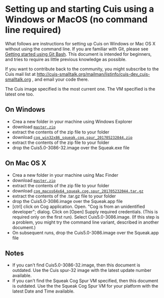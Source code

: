 # Setting up and starting Cuis using a Windows or MacOS (no command line required) #

What follows are instructions for setting up Cuis on Windows or Mac OS X without using the command line. If you are familiar with Git, please see [Getting started using Git Bash](GettingStarted.md). This document is intended for beginners, and tries to require as little previous knowledge as possible.

If you want to contribute back to the community, you might subscribe to the Cuis mail list at http://cuis-smalltalk.org/mailman/listinfo/cuis-dev_cuis-smalltalk.org , and email your code there.

The Cuis image specified is the most current one. The VM specified is the latest one too.

## On Windows ##
* Crea a new folder in your machine using Windows Explorer
* download [`master.zip`](https://github.com/Cuis-Smalltalk/Cuis-Smalltalk-Dev/archive/master.zip)
* extract the contents of the zip file to your folder
* download [`cog_win32x86_squeak.cog.spur_201705232044.zip`](https://bintray.com/opensmalltalk/vm/download_file?file_path=cog_win32x86_squeak.cog.spur_201705232044.zip)
* extract the contents of the zip file to your folder
* drop the Cuis5.0-3086-32.image over the Squeak.exe file

## On Mac OS X ##
* Crea a new folder in your machine using Mac Finder
* download [`master.zip`](https://github.com/Cuis-Smalltalk/Cuis-Smalltalk-Dev/archive/master.zip)
* extract the contents of the zip file to your folder
* download [`cog_macos64x64_squeak.cog.spur_201705232044.tar.gz`](https://bintray.com/opensmalltalk/vm/download_file?file_path=cog_macos64x64_squeak.cog.spur_201705232044.tar.gz)
* extract the contents of the .tar.gz file to your folder
* drop the Cuis5.0-3086.image over the Squeak.app file
* [ctrl] click on Cog application. Open. "Cog is from an unidentified developer"; dialog. Click on [Open] Supply required credentials. (This is required only on the first run). Select Cuis5.0-3086.image. (If this step is a problem, you might try the command line variant, described in another document.)
* On subsequent runs, drop the Cuis5.0-3086.image over the Squeak.app file

## Notes ##
* If you can't find Cuis5.0-3086-32.image, then this document is outdated. Use the Cuis spur-32 image with the latest update number available.
* If you can't find the Squeak Cog Spur VM specified, then this document is outdated. Use the the Squeak Cog Spur VM for your platform with the latest Date and Time available.